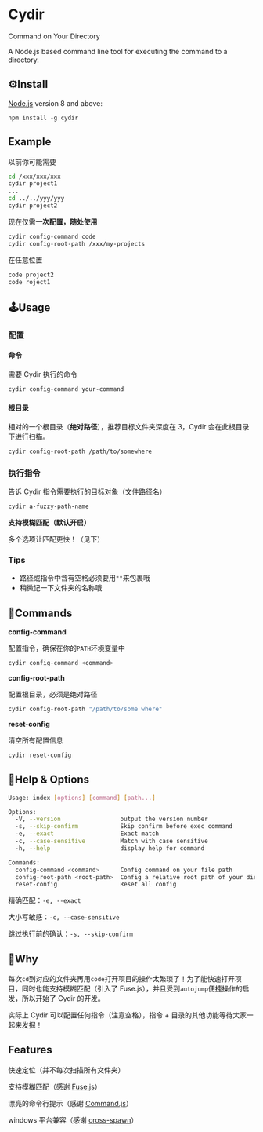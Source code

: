# Cydir

Command on Your Directory

A Node.js based command line tool for executing the command to a directory.

## ⚙️Install

[Node.js](https://nodejs.org/en/download/) version 8 and above:

`npm install -g cydir`

## Example

以前你可能需要

```bash
cd /xxx/xxx/xxx
cydir project1
...
cd ../../yyy/yyy
cydir project2
```

现在仅需**一次配置，随处使用**

```bash
cydir config-command code
cydir config-root-path /xxx/my-projects
```

在任意位置

```bash
code project2
code roject1
```

## 🕹Usage

### 配置

#### 命令

需要 Cydir 执行的命令

```bash
cydir config-command your-command
```

#### 根目录

相对的一个根目录（**绝对路径**），推荐目标文件夹深度在 3，Cydir 会在此根目录下进行扫描。

```bash
cydir config-root-path /path/to/somewhere
```

### 执行指令

告诉 Cydir 指令需要执行的目标对象（文件路径名）

```bash
cydir a-fuzzy-path-name
```

**支持模糊匹配（默认开启）**

多个选项让匹配更快！（见下）

### Tips

- 路径或指令中含有空格必须要用`""`来包裹哦
- 稍微记一下文件夹的名称哦

## 🧩Commands

**config-command**

配置指令，确保在你的`PATH`环境变量中

```bash
cydir config-command <command>
```

**config-root-path**

配置根目录，必须是绝对路径

```bash
cydir config-root-path "/path/to/some where"
```

**reset-config**

清空所有配置信息

```bash
cydir reset-config
```

## 📘Help & Options

```bash
Usage: index [options] [command] [path...]

Options:
  -V, --version                 output the version number
  -s, --skip-confirm            Skip confirm before exec command
  -e, --exact                   Exact match
  -c, --case-sensitive          Match with case sensitive
  -h, --help                    display help for command

Commands:
  config-command <command>      Config command on your file path
  config-root-path <root-path>  Config a relative root path of your directories
  reset-config                  Reset all config
```

精确匹配：`-e, --exact`

大小写敏感：`-c, --case-sensitive`

跳过执行前的确认：`-s, --skip-confirm`

## 🔬Why

每次`cd`到对应的文件夹再用`code`打开项目的操作太繁琐了！为了能快速打开项目，同时也能支持模糊匹配（引入了 Fuse.js），并且受到`autojump`便捷操作的启发，所以开始了 Cydir 的开发。

实际上 Cydir 可以配置任何指令（注意空格），指令 + 目录的其他功能等待大家一起来发掘！

## Features

快速定位（并不每次扫描所有文件夹）

支持模糊匹配（感谢 [Fuse.js](https://github.com/krisk/fuse)）

漂亮的命令行提示（感谢 [Command.js](https://github.com/tj/commander.js)）

windows 平台兼容（感谢 [cross-spawn](https://github.com/moxystudio/node-cross-spawn)）

